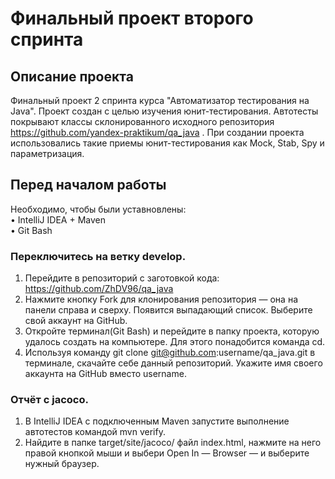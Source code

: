 Финальный проект второго спринта 
====
## Описание проекта
Финальный проект 2 спринта курса "Автоматизатор тестирования на Java". Проект создан с целью изучения юнит-тестирования. Автотесты покрывают классы склонированного исходного репозитория https://github.com/yandex-praktikum/qa_java . При создании проекта использовались такие приемы юнит-тестирования как Mock, Stab, Spy и  параметризация.

## Перед началом работы
Необходимо, чтобы были уставновлены:  
•	IntelliJ IDEA + Maven     
•	Git Bash  
### Переключитесь на ветку develop.
1.	Перейдите в репозиторий с заготовкой кода: https://github.com/ZhDV96/qa_java
2.	Нажмите кнопку Fork для клонирования репозитория — она на панели справа и сверху. Появится выпадающий список. Выберите свой аккаунт на GitHub.
3.	Откройте терминал(Git Bash) и перейдите в папку проекта, которую удалось создать на компьютере. Для этого понадобится команда cd.
4.	Используя команду git clone git@github.com:username/qa_java.git в терминале, скачайте себе данный репозиторий. Укажите имя своего аккаунта на GitHub вместо username.
### Отчёт с jacoco.
1.	В IntelliJ IDEA с подключенным Maven запустите выполнение автотестов командой mvn verify.
2.	Найдите в папке target/site/jacoco/ файл index.html, нажмите на него правой кнопкой мыши и выбери Open In — Browser — и выберите нужный браузер.
